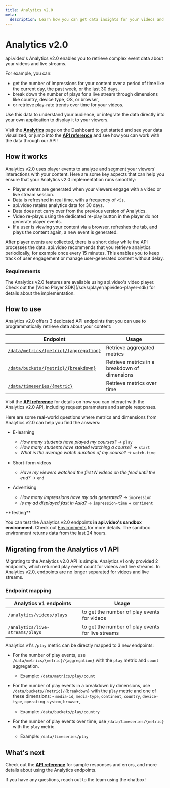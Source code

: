 ```yaml
---
title: Analytics v2.0
meta: 
  description: Learn how you can get data insights for your videos and live streams using api.video's Analytics solution.
---
```


# Analytics v2.0

api.video's Analytics v2.0 enables you to retrieve complex event data about your videos and live streams.

For example, you can:

- get the number of impressions for your content over a period of time like the current day, the past week, or the last 30 days,
- break down the number of plays for a live stream through dimensions like country, device type, OS, or browser,
- or retrieve play-rate trends over time for your videos.

Use this data to understand your audience, or integrate the data directly into your own application to display it to your viewers.

Visit the **[Analytics](https://dashboard.api.video/data)** page on the Dashboard to get started and see your data visualized, or jump into the **[API reference](/reference/api/Analytics-v2)** and see how you can work with the data through our API!

## How it works

Analytics v2.0 uses player events to analyze and segment your viewers' interactions with your content. Here are some key acpects that can help you ensure that your Analytics v2.0 implementation runs smoothly:

- Player events are generated when your viewers engage with a video or live stream session.
- Data is refreshed in real time, with a frequency of `<5s`.
- api.video retains analytics data for 30 days.
- Data does not carry over from the previous version of Analytics.
- Video re-plays using the dedicated re-play button in the player do not generate player events.
- If a user is viewing your content via a browser, refreshes the tab, and plays the content again, a new event is generated.

After player events are collected, there is a short delay while the API processes the data. api.video recommends that you retrieve analytics periodically, for example once every 15 minutes. This enables you to keep track of user engagement or manage user-generated content without delay.

### Requirements

<Callout pad="2" type="info">
The Analytics v2.0 features are available using api.video's video player. Check out the [Video Player SDK](/sdks/player/apivideo-player-sdk) for details about the implementation.
</Callout>

## How to use

Analytics v2.0 offers 3 dedicated API endpoints that you can use to programmatically retrieve data about your content:

| Endpoint                                                                                 | Usage                                         |
| ---------------------------------------------------------------------------------------- | --------------------------------------------- |
| [`/data/metrics/{metric}/{aggregation}`](/reference/api/Analytics-v2#retrieve-aggregated-metrics) | Retrieve aggregated metrics                   |
| [`/data/buckets/{metric}/{breakdown}`](/reference/api/Analytics-v2#retrieve-metrics-in-a-breakdown-of-dimensions)   | Retrieve metrics in a breakdown of dimensions |
| [`/data/timeseries/{metric}`](/reference/api/Analytics-v2#retrieve-metrics-over-time)            | Retrieve metrics over time                    |

Visit the **[API reference](/reference/api/Analytics-v2)** for details on how you can interact with the Analytics v2.0 API, including request parameters and sample responses.

Here are some real-world questions where metrics and dimensions from Analytics v2.0 can help you find the answers:

- E-learning
    - *How many students have played my courses?* → `play`
    - *How many students have started watching a course?* → `start`
    - *What is the average watch duration of my course?* → `watch-time`
    
- Short-form videos
    - *Have my viewers watched the first N videos on the feed until the end?* → `end`
    
- Advertising
    - *How many impressions have my ads generated?*  → `impression`
    - *Is my ad displayed fast in Asia?*  → `impression-time` + `continent`

<Callout pad="2" type="info">
**Testing**

You can test the Analytics v2.0 endpoints **in api.video's sandbox environment**. Check out [Environments](/reference#environments) for more details. The sandbox environment returns data from the last 24 hours.
</Callout>

## Migrating from the Analytics v1 API

Migrating to the Analytics v2.0 API is simple. Analytics v1 only provided 2 endpoints, which returned play event count for videos and live streams. In Analytics v2.0, endpoints are no longer separated for videos and live streams.

### Endpoint mapping

| Analytics v1 endpoints          | Usage                                             |
| ------------------------------- | --------------------------------------------------|
| `/analytics/videos/plays`       | to get the number of play events for videos       |
| `/analytics/live-streams/plays` | to get the number of play events for live streams |

Analytics v1's `/play` metric can be directly mapped to 3 new endpoints:

- For the number of play events, use `/data/metrics/{metric}/{aggregation}` with the `play` metric and `count` aggregation.
    - Example: `/data/metrics/play/count`

- For the number of play events in a breakdown by dimensions, use `/data/buckets/{metric}/{breakdown}` with the `play` metric and one of these dimensions:
        - `media-id`, `media-type`, `continent`, `country`, `device-type`, `operating-system`, `browser`,
    - Example: `/data/buckets/play/country`

- For the number of play events over time, use `/data/timeseries/{metric}` with the `play` metric.
    - Example: `/data/timeseries/play`

## What's next

Check out the **[API reference](/reference/api/Analytics-v2)** for sample responses and errors, and more details about using the Analytics endpoints.

If you have any questions, reach out to the team using the chatbox!